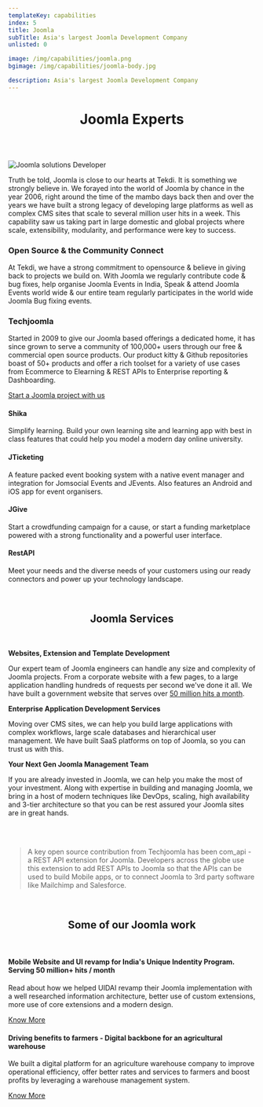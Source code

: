 ```yaml
---
templateKey: capabilities
index: 5
title: Joomla
subTitle: Asia's largest Joomla Development Company
unlisted: 0

image: /img/capabilities/joomla.png
bgimage: /img/capabilities/joomla-body.jpg

description: Asia's largest Joomla Development Company
---
```


<h1 align="center">Joomla Experts</h1>

<br /><br />

<div class="row">
<div class="col-md-3">

![Joomla solutions Developer](/img/capabilities/joomla-solutions-developer.png)

</div>

<div class="col-md-9">


Truth be told, Joomla is close to our hearts at Tekdi. It is something we strongly believe in. We forayed into the world of Joomla by chance in the year 2006, right around the time of the mambo days back then and over the years we have  built a strong legacy of developing large platforms as well as complex CMS sites that scale to several million user hits in a week. This capability saw us taking part in large domestic and global projects where scale, extensibility, modularity, and performance were key to success. 

### Open Source & the Community Connect

At Tekdi, we have a strong commitment to opensource & believe in giving back to projects we build on. With Joomla we regularly contribute code & bug fixes, help organise Joomla Events in India, Speak & attend Joomla Events world wide & our entire team regularly participates in the world wide Joomla Bug fixing events.  

### Techjoomla
Started in 2009 to give our Joomla based offerings a dedicated home, it has since grown to serve a community of 100,000+ users through our free & commercial open source products. Our product kitty & Github repositories boast of 50+ products and offer a rich toolset for a variety of use cases from Ecommerce to Elearning & REST APIs to Enterprise reporting & Dashboarding. 


<a align="center" href="#contact-form-bottom">Start a Joomla project with us <span class="fa fa-arrow-right"></span></a>


</div>
</div>

<p></p>

<div class="row">
<div class="col-md-3">

#### Shika

Simplify learning. Build your own learning site and learning app with best in class features that could help you model a modern day online university. 

</div>
<div class="col-md-3">

#### JTicketing

A feature packed event booking system with a native event manager and integration for Jomsocial Events and JEvents. Also features an Android and iOS app for event organisers.

</div>
<div class="col-md-3">

#### JGive

Start  a crowdfunding campaign for a cause, or start a funding marketplace powered with a strong functionality and a powerful user interface. 

</div>
<div class="col-md-3">

#### RestAPI

Meet your needs and  the diverse needs of your customers using our ready connectors and power up your technology landscape. 

</div>

</div>

<p></p>

<div class="bg-lightgrey container-fluid">
<br />
<h2 align="center">Joomla Services</h1>
<br />
<div class="row">
<div class="col-md-4">

**Websites, Extension and Template Development**

Our expert team of Joomla engineers can handle any size and complexity of Joomla projects. From a corporate website with a few pages, to a large application handling hundreds of requests per second we've done it all. We have built a government website that serves over [50 million hits a month](/success-stories/website-ui-design-india-unique-identity/).
</div>
<div class="col-md-4">

**Enterprise Application Development Services**

Moving over CMS sites, we can help you build large applications with complex workflows, large scale databases and hierarchical user management. We have built SaaS platforms on top of Joomla, so you can trust us with this.

</div>
<div class="col-md-4">

**Your Next Gen Joomla Management Team**

If you are already invested in Joomla, we can help you make the most of your investment. Along with expertise in building and managing Joomla, we bring in a host of modern techniques like DevOps, scaling, high availability and 3-tier architecture so that you can be rest assured your Joomla sites are in great hands. 


</div>
</div>
<br />
</div>
<br />

<div class="row">
<div class="col-md-1"></div>
<div class="col-md-10">

> A key open source contribution from Techjoomla has been com_api - a REST API extension for Joomla. Developers across the globe use this extension to add REST APIs to Joomla so that the APIs can be used to build Mobile apps, or to connect Joomla to 3rd party software like Mailchimp and Salesforce.

</div>
<div class="col-md-1"></div>
</div>

<br />
<h2 align="center">Some of our Joomla work</h1>
<br />

<div class="row">
<div class="col-md-6">

#### Mobile Website and UI revamp for India's Unique Indentity Program. Serving 50 million+ hits / month

Read about how we helped UIDAI revamp their Joomla implementation with a well researched information architecture, better use of custom extensions, more use of core extensions and a modern design. 

[Know More](/success-stories/website-ui-design-india-unique-identity/)
</div>
<div class="col-md-6">

#### Driving benefits to farmers - Digital backbone for an agricultural warehouse

We built a digital platform for an agriculture warehouse company to improve operational efficiency, offer better rates and services to farmers and boost profits by leveraging a warehouse management system. 

[Know More](/success-stories/driving-benefits-indian-farmers/)
</div>

</div>



